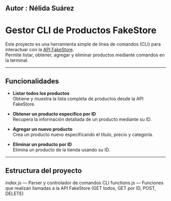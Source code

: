 ## Autor : Nélida Suárez


# Gestor CLI de Productos FakeStore

Este proyecto es una herramienta simple de línea de comandos (CLI) para interactuar con la [API FakeStore](https://fakestoreapi.com/).  
Permite listar, obtener, agregar y eliminar productos mediante comandos en la terminal.

---

## Funcionalidades

- **Listar todos los productos**  
  Obtiene y muestra la lista completa de productos desde la API FakeStore.

- **Obtener un producto específico por ID**  
  Recupera la información detallada de un producto mediante su ID.

- **Agregar un nuevo producto**  
  Crea un producto nuevo especificando el título, precio y categoría.

- **Eliminar un producto por ID**  
  Elimina un producto de la tienda usando su ID.

---

## Estructura del proyecto

  index.js — Parser y controlador de comandos CLI
  functions.js — Funciones que realizan llamadas a la API FakeStore (GET todos, GET por ID, POST, DELETE)

